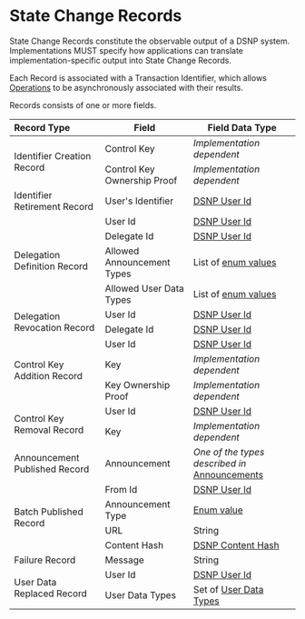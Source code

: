 # State Change Records

State Change Records constitute the observable output of a DSNP system.
Implementations MUST specify how applications can translate implementation-specific output into State Change Records.

Each Record is associated with a Transaction Identifier, which allows [Operations](Operations.md) to be asynchronously associated with their results.

Records consists of one or more fields.

<!-- Raw HTML is required to do rowspans -->
<div class="table-wrapper">
<table>
<thead>

<tr>
<th align="left">Record Type</th>
<th>Field</th>
<th>Field Data Type</th>
</tr>

</thead>
<tbody>

<tr>
<td rowspan="2"><a id="identifier-creation">Identifier Creation Record</a></td>
<td>Control Key</td>
<td><i>Implementation dependent</i></td>
</tr>
<tr>
<td>Control Key Ownership Proof</td>
<td><i>Implementation dependent</i></td>
</tr>

<tr>
<td rowspan="1"><a id="identifier-retirement">Identifier Retirement Record</a></td>
<td>User's Identifier</td>
<td><a href="Identifiers.html#dsnp-user-id">DSNP User Id</a></td>
</tr>

<tr>
<td rowspan="4"><a id="delegation-definition">Delegation Definition Record</a></td>
<td>User Id</td>
<td><a href="Identifiers.html#dsnp-user-id">DSNP User Id</a></td>
</tr>
<tr>
<td>Delegate Id</td>
<td><a href="Identifiers.html#dsnp-user-id">DSNP User Id</a></td>
</tr>
<tr>
<td>Allowed Announcement Types</td>
<td>List of <a href="Announcements.html#announcement-types">enum values</a></td>
</tr>
<tr>
<td>Allowed User Data Types</td>
<td>List of <a href="UserData.html">enum values</a></td>
</tr>

<tr>
<td rowspan="2"><a id="delegation-revocation">Delegation Revocation Record</a></td>
<td>User Id</td>
<td><a href="Identifiers.html#dsnp-user-id">DSNP User Id</a></td>
</tr>
<tr>
<td>Delegate Id</td>
<td><a href="Identifiers.html#dsnp-user-id">DSNP User Id</a></td>
</tr>

<tr>
<td rowspan="3"><a id="control-key-addition">Control Key Addition Record</a></td>
<td>User Id</td>
<td><a href="Identifiers.html#dsnp-user-id">DSNP User Id</a></td>
</tr>
<tr>
<td>Key</td>
<td><i>Implementation dependent</i></td>
</tr>
<tr>
<td>Key Ownership Proof</td>
<td><i>Implementation dependent</i></td>
</tr>

<tr>
<td rowspan="2"><a id="control-key-removal">Control Key Removal Record</a></td>
<td>User Id</td>
<td><a href="Identifiers.html#dsnp-user-id">DSNP User Id</a></td>
</tr>
<tr>
<td>Key</td>
<td><i>Implementation dependent</i></td>
</tr>

<tr>
<td rowspan="1"><a id="announcement-published">Announcement Published Record</a></td>
<td>Announcement</td>
<td><i>One of the types described in</i> <a href="Announcements.html">Announcements</a></td>
</tr>

<tr>
<td rowspan="4"><a id="batch-published">Batch Published Record</a></td>
<td>From Id</td>
<td><a href="Identifiers.html#dsnp-user-id">DSNP User Id</a></td>
</tr>
<tr>
<td>Announcement Type</td>
<td><a href="Announcements.html#announcement-types">Enum value</a></td>
</tr>
<tr>
<td>URL</td>
<td>String</td>
</tr>
<tr>
<td>Content Hash</td>
<td><a href="Identifiers.html#dsnp-content-hash">DSNP Content Hash</a></td>
</tr>

<tr>
<td rowspan="1"><a id="failure">Failure Record</a></td>
<td>Message</td>
<td>String</td>
</tr>

<tr>
<td rowspan="2"><a id="user-data-replaced">User Data Replaced Record</a></td>
<td>User Id</td>
<td><a href="Identifiers.html#dsnp-user-id">DSNP User Id</a></td>
</tr>
<tr>
<td>User Data Types</td>
<td>Set of <a href="UserData.html#user-data-types">User Data Types</a></td>
</tr>

</tbody>
</table>
</div>
